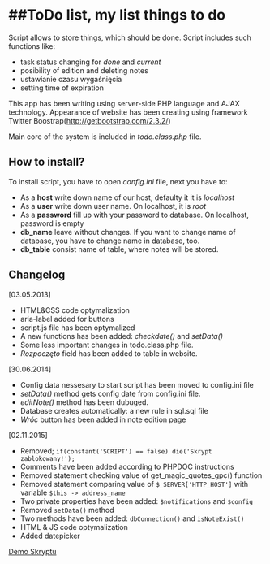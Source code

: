 ##ToDo list, my list things to do
=========================

Script allows to store things, which should be done. Script includes such functions like:
- task status changing for *done* and *current*
- posibility of edition and deleting notes
- ustawianie czasu wygaśnięcia
- setting time of expiration

This app has been writing using server-side PHP language and AJAX technology. Appearance of website has been creating using framework Twitter Boostrap(http://getbootstrap.com/2.3.2/)

Main core of the system is included in *todo.class.php* file. 

How to install?
-----------------

To install script, you have to open *config.ini* file, next you have to:

- As a **host** write down name of our host, defaulty it it is *localhost*
- As a **user** write down user name. On localhost, it is *root*
- As a **password** fill up with your password to database. On localhost, password is empty
- **db_name** leave without changes. If you want to change name of database, you have to change name in database, too.
- **db_table** consist name of table, where notes will be stored. 

Changelog
--------
[03.05.2013]
- HTML&CSS code optymalization
- aria-label added for buttons
- script.js file has been optymalized
- A new functions has been added: *checkdate()* and *setData()*
- Some less important changes in todo.class.php file.
- *Rozpoczęto* field has been added to table in website.

[30.06.2014]
- Config data nessesary to start script has been moved to config.ini file 
- *setData()* method gets config date from config.ini file. 
- *editNote()* method has been dubuged.
- Database creates automatically: a new rule in sql.sql file 
- *Wróc* button has been added in note edition page

[02.11.2015]
- Removed; `if(constant('SCRIPT') == false) die('Skrypt zablokowany!');`
- Comments have been added according to PHPDOC instructions
- Removed statement checking value of get_magic_quotes_gpc() function
- Removed statement comparing value of `$_SERVER['HTTP_HOST']` with variable `$this -> address_name`
- Two private properties have been added:  `$notifications` and `$config`
- Removed `setData()` method 
- Two methods have been added: `dbConnection()` and `isNoteExist()`
- HTML & JS code optymalization
- Added datepicker

[Demo Skryptu](http://skryptoteka.rynko.pl/moja-lista-todo-czyli-lista-rzeczy-do-zrobienia)
